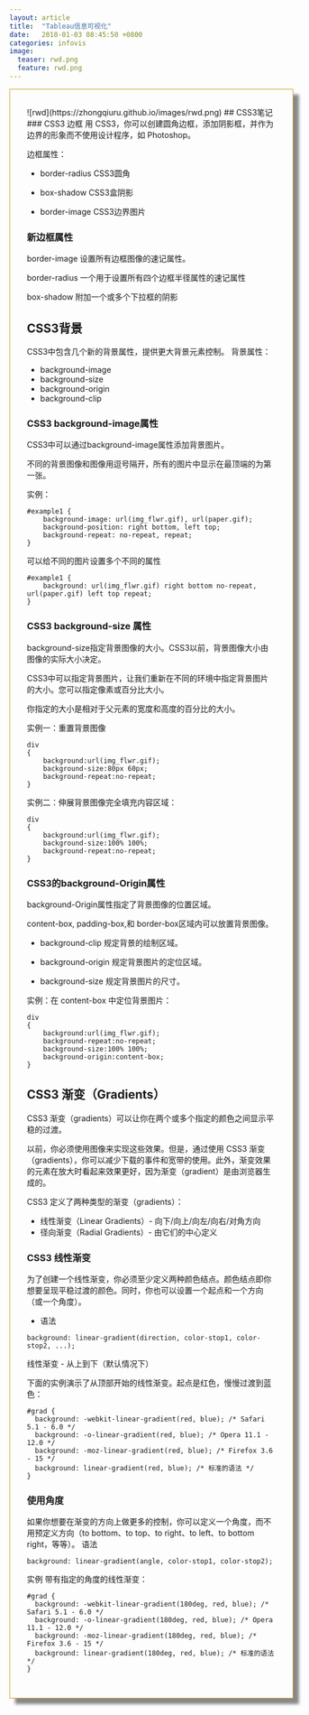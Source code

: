 ```yaml
---
layout: article
title:  "Tableau信息可视化"
date:   2018-01-03 08:45:50 +0800
categories: infovis 
image:
  teaser: rwd.png
  feature: rwd.png
---
```


<div class="row img-rounded" style="padding:30px; box-shadow: 10px 10px 5px #888888; border: 1px solid #D19F2A;">
<div class="col-md-12" markdown="1">
<div class="col-md-8" markdown="1" >
![rwd](https://zhongqiuru.github.io/images/rwd.png)
## CSS3笔记
### CSS3 边框
用 CSS3，你可以创建圆角边框，添加阴影框，并作为边界的形象而不使用设计程序，如 Photoshop。

边框属性：

- border-radius CSS3圆角

- box-shadow  CSS3盒阴影

- border-image CSS3边界图片

### 新边框属性
border-image	设置所有边框图像的速记属性。

border-radius  一个用于设置所有四个边框半径属性的速记属性	

box-shadow	附加一个或多个下拉框的阴影	
## CSS3背景
CSS3中包含几个新的背景属性，提供更大背景元素控制。
背景属性：
- background-image
- background-size
- background-origin
- background-clip
### CSS3 background-image属性
CSS3中可以通过background-image属性添加背景图片。

不同的背景图像和图像用逗号隔开，所有的图片中显示在最顶端的为第一张。

实例：
```
#example1 { 
    background-image: url(img_flwr.gif), url(paper.gif); 
    background-position: right bottom, left top; 
    background-repeat: no-repeat, repeat; 
}
```
可以给不同的图片设置多个不同的属性
```
#example1 {
    background: url(img_flwr.gif) right bottom no-repeat, url(paper.gif) left top repeat;
}
```


### CSS3 background-size 属性
background-size指定背景图像的大小。CSS3以前，背景图像大小由图像的实际大小决定。

CSS3中可以指定背景图片，让我们重新在不同的环境中指定背景图片的大小。您可以指定像素或百分比大小。

你指定的大小是相对于父元素的宽度和高度的百分比的大小。

实例一：重置背景图像
```
div
{
    background:url(img_flwr.gif);
    background-size:80px 60px;
    background-repeat:no-repeat;
}
```
实例二：伸展背景图像完全填充内容区域：
```
div
{
    background:url(img_flwr.gif);
    background-size:100% 100%;
    background-repeat:no-repeat;
}
```


### CSS3的background-Origin属性
background-Origin属性指定了背景图像的位置区域。

content-box, padding-box,和 border-box区域内可以放置背景图像。
- background-clip	规定背景的绘制区域。

- background-origin	规定背景图片的定位区域。

- background-size	规定背景图片的尺寸。

实例：在 content-box 中定位背景图片：
```
div
{
    background:url(img_flwr.gif);
    background-repeat:no-repeat;
    background-size:100% 100%;
    background-origin:content-box;
}
```

## CSS3 渐变（Gradients）
CSS3 渐变（gradients）可以让你在两个或多个指定的颜色之间显示平稳的过渡。

以前，你必须使用图像来实现这些效果。但是，通过使用 CSS3 渐变（gradients），你可以减少下载的事件和宽带的使用。此外，渐变效果的元素在放大时看起来效果更好，因为渐变（gradient）是由浏览器生成的。

CSS3 定义了两种类型的渐变（gradients）：

- 线性渐变（Linear Gradients）- 向下/向上/向左/向右/对角方向
- 径向渐变（Radial Gradients）- 由它们的中心定义

### CSS3 线性渐变
为了创建一个线性渐变，你必须至少定义两种颜色结点。颜色结点即你想要呈现平稳过渡的颜色。同时，你也可以设置一个起点和一个方向（或一个角度）。
- 语法
```
background: linear-gradient(direction, color-stop1, color-stop2, ...);
```
线性渐变 - 从上到下（默认情况下）

下面的实例演示了从顶部开始的线性渐变。起点是红色，慢慢过渡到蓝色：
```
#grad {
  background: -webkit-linear-gradient(red, blue); /* Safari 5.1 - 6.0 */
  background: -o-linear-gradient(red, blue); /* Opera 11.1 - 12.0 */
  background: -moz-linear-gradient(red, blue); /* Firefox 3.6 - 15 */
  background: linear-gradient(red, blue); /* 标准的语法 */
}
```
### 使用角度
如果你想要在渐变的方向上做更多的控制，你可以定义一个角度，而不用预定义方向（to bottom、to top、to right、to left、to bottom right，等等）。
语法
``` 
background: linear-gradient(angle, color-stop1, color-stop2);
```
实例
带有指定的角度的线性渐变：
```
#grad {
  background: -webkit-linear-gradient(180deg, red, blue); /* Safari 5.1 - 6.0 */
  background: -o-linear-gradient(180deg, red, blue); /* Opera 11.1 - 12.0 */
  background: -moz-linear-gradient(180deg, red, blue); /* Firefox 3.6 - 15 */
  background: linear-gradient(180deg, red, blue); /* 标准的语法 */
}
```
</div>
</div>
</div>